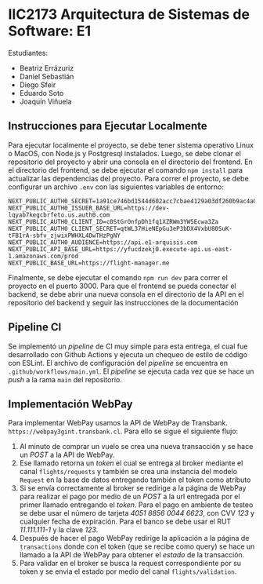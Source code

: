 # IIC2173 Arquitectura de Sistemas de Software: E1

Estudiantes:

* Beatriz Errázuriz
* Daniel Sebastián
* Diego Sfeir
* Eduardo Soto
* Joaquín Viñuela

## Instrucciones para Ejecutar Localmente

Para ejecutar localmente el proyecto, se debe tener sistema operativo Linux o MacOS, con Node.js y Postgresql instalados. Luego, se debe clonar el repositorio del proyecto y abrir una consola en el directorio del frontend. En el directorio del frontend, se debe ejecutar el comando `npm install` para actualizar las dependencias del proyecto. Para correr el proyecto, se debe configurar un archivo `.env` con las siguientes variables de entorno:

```[.env]
NEXT_PUBLIC_AUTH0_SECRET=1a91ce746bd1544d602acc7cbae4129a03df260b9ac4a0404a5a4bc24ac8f613
NEXT_PUBLIC_AUTH0_ISSUER_BASE_URL=https://dev-lqyab7kegcbrfeto.us.auth0.com
NEXT_PUBLIC_AUTH0_CLIENT_ID=cOStGrOnfpDh1fq1XZRWm3YW5Ecwa3Za
NEXT_PUBLIC_AUTH0_CLIENT_SECRET=qtWL37HieNEpGu3eP3bDX4VxbU80SuK-tFB1rA-sbfv_zjwixPWHXL4DwTHzPgNY
NEXT_PUBLIC_AUTH0_AUDIENCE=https://api.e1-arquisis.com
NEXT_PUBLIC_API_BASE_URL=https://yfucdzekj0.execute-api.us-east-1.amazonaws.com/prod
NEXT_PUBLIC_BASE_URL=https://flight-manager.me
```

Finalmente, se debe ejecutar el comando `npm run dev` para correr el proyecto en el puerto 3000. Para que el frontend se pueda conectar el backend, se debe abrir una nueva consola en el directorio de la API en el repositorio del backend y seguir las instrucciones de la documentación

## Pipeline CI

Se implementó un *pipeline* de CI muy simple para esta entrega, el cual fue desarrollado con Github Actions y ejecuta un chequeo de estilo de código con ESLint. El archivo de configuración del *pipeline* se encuentra en `.github/workflows/main.yml`. El *pipeline* se ejecuta cada vez que se hace un *push* a la rama `main` del repositorio.

## Implementación WebPay

Para implementar WebPay usamos la API de WebPay de Transbank. `https://webpay3gint.transbank.cl`. Para ello se sigue el siguiente flujo:

1. Al minuto de comprar un vuelo se crea una nueva transacción y se hace un *POST* a la API de WebPay.
2. Ese llamado retorna un *token* el cual se entrega al broker mediante el canal `flights/requests` y también se crea una instancia del modelo `Request` en la base de datos entregando también el token como atributo
3. Si se envía correctamente al broker se redirige a la página de WebPay para realizar el pago por medio de un *POST* a la url entregada por el primer llamado entregando el *token*. Para el pago en ambiente de testeo se debe usar el número de tarjeta *4051 8856 0044 6623*, con CVV *123* y cualquier fecha de expiración. Para el banco se debe usar el RUT *11.111.111-1* y la clave *123*.
4. Después de hacer el pago WebPay redirige la aplicación a la página de `transactions` donde con el token (que se recibe como query) se hace un llamado a la API de WebPay para obtener el *estado* de la transacción.
5. Para validar en el broker se busca la request correspondiente por su token y se envia el estado por medio del canal `flights/validation`.
